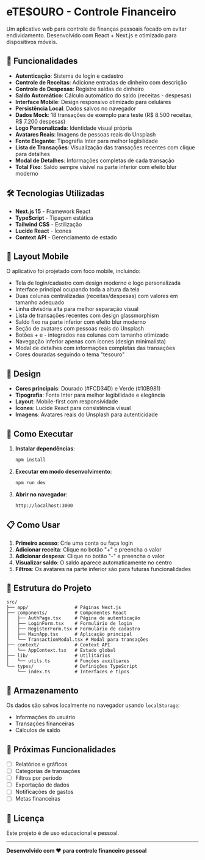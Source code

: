 # eTE$OURO - Controle Financeiro

Um aplicativo web para controle de finanças pessoais focado em evitar endividamento. Desenvolvido com React + Next.js e otimizado para dispositivos móveis.

## 🚀 Funcionalidades

- **Autenticação**: Sistema de login e cadastro
- **Controle de Receitas**: Adicione entradas de dinheiro com descrição
- **Controle de Despesas**: Registre saídas de dinheiro
- **Saldo Automático**: Cálculo automático do saldo (receitas - despesas)
- **Interface Mobile**: Design responsivo otimizado para celulares
- **Persistência Local**: Dados salvos no navegador
- **Dados Mock**: 18 transações de exemplo para teste (R$ 8.500 receitas, R$ 7.200 despesas)
- **Logo Personalizada**: Identidade visual própria
- **Avatares Reais**: Imagens de pessoas reais do Unsplash
- **Fonte Elegante**: Tipografia Inter para melhor legibilidade
- **Lista de Transações**: Visualização das transações recentes com clique para detalhes
- **Modal de Detalhes**: Informações completas de cada transação
- **Total Fixo**: Saldo sempre visível na parte inferior com efeito blur moderno

## 🛠️ Tecnologias Utilizadas

- **Next.js 15** - Framework React
- **TypeScript** - Tipagem estática
- **Tailwind CSS** - Estilização
- **Lucide React** - Ícones
- **Context API** - Gerenciamento de estado

## 📱 Layout Mobile

O aplicativo foi projetado com foco mobile, incluindo:

- Tela de login/cadastro com design moderno e logo personalizada
- Interface principal ocupando toda a altura da tela
- Duas colunas centralizadas (receitas/despesas) com valores em tamanho adequado
- Linha divisória alta para melhor separação visual
- Lista de transações recentes com design glassmorphism
- Saldo fixo na parte inferior com efeito blur moderno
- Seção de avatares com pessoas reais do Unsplash
- Botões + e - integrados nas colunas com tamanho otimizado
- Navegação inferior apenas com ícones (design minimalista)
- Modal de detalhes com informações completas das transações
- Cores douradas seguindo o tema "tesouro"

## 🎨 Design

- **Cores principais**: Dourado (#FCD34D) e Verde (#10B981)
- **Tipografia**: Fonte Inter para melhor legibilidade e elegância
- **Layout**: Mobile-first com responsividade
- **Ícones**: Lucide React para consistência visual
- **Imagens**: Avatares reais do Unsplash para autenticidade

## 🚀 Como Executar

1. **Instalar dependências**:
   ```bash
   npm install
   ```

2. **Executar em modo desenvolvimento**:
   ```bash
   npm run dev
   ```

3. **Abrir no navegador**:
   ```
   http://localhost:3000
   ```

## 📋 Como Usar

1. **Primeiro acesso**: Crie uma conta ou faça login
2. **Adicionar receita**: Clique no botão "+" e preencha o valor
3. **Adicionar despesa**: Clique no botão "-" e preencha o valor
4. **Visualizar saldo**: O saldo aparece automaticamente no centro
5. **Filtros**: Os avatares na parte inferior são para futuras funcionalidades

## 🔧 Estrutura do Projeto

```
src/
├── app/                 # Páginas Next.js
├── components/          # Componentes React
│   ├── AuthPage.tsx     # Página de autenticação
│   ├── LoginForm.tsx    # Formulário de login
│   ├── RegisterForm.tsx # Formulário de cadastro
│   ├── MainApp.tsx      # Aplicação principal
│   └── TransactionModal.tsx # Modal para transações
├── context/             # Context API
│   └── AppContext.tsx   # Estado global
├── lib/                 # Utilitários
│   └── utils.ts         # Funções auxiliares
└── types/               # Definições TypeScript
    └── index.ts         # Interfaces e tipos
```

## 💾 Armazenamento

Os dados são salvos localmente no navegador usando `localStorage`:
- Informações do usuário
- Transações financeiras
- Cálculos de saldo

## 🔮 Próximas Funcionalidades

- [ ] Relatórios e gráficos
- [ ] Categorias de transações
- [ ] Filtros por período
- [ ] Exportação de dados
- [ ] Notificações de gastos
- [ ] Metas financeiras

## 📄 Licença

Este projeto é de uso educacional e pessoal.

---

**Desenvolvido com ❤️ para controle financeiro pessoal**
